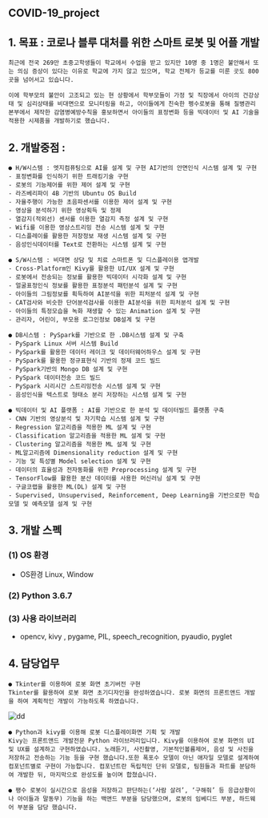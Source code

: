 ## COVID-19_project
## 1. 목표 : 코로나 블루 대처를 위한 스마트 로봇 및 어플 개발
    최근에 전국 269만 초중고학생들이 학교에서 수업을 받고 있지만 10명 중 1명은 불안해서 또는 의심 증상이 있다는 이유로 학교에 가지 않고 있으며, 학교 전체가 등교를 미룬 곳도 800곳을 넘어서고 있습니다.

    이에 학부모의 불안이 고조되고 있는 현 상황에서 학부모들이 가정 및 직장에서 아이의 건강상태 및 심리상태를 비대면으로 모니터링을 하고, 아이들에게 친숙한 펭수로봇을 통해 질병관리본부에서 제작한 감염병예방수칙을 홍보하면서 아이들의 표정변화 등을 빅데이터 및 AI 기술을 적용한 시제품을 개발하기로 했습니다.

## 2. 개발중점 :  
    ● H/W시스템 : 엣지컴퓨팅으로 AI를 설계 및 구현­ AI기반의 안면인식 시스템 설계 및 구현
    - 표정변화를 인식하기 위한 트래킹기술 구현
    - 로봇의 기능제어를 위한 제어 설계 및 구현
    - 라즈베리파이 4B 기반의 Ubuntu OS Build
    - 자율주행이 가능한 초음파센서를 이용한 제어 설계 및 구현
    - 영상을 분석하기 위한 영상획득 및 정제
    - 열감지(적외선) 센서를 이용한 열감지 측정 설계 및 구현
    - Wifi를 이용한 영상스트리밍 전송 시스템 설계 및 구현
    - 디스플레이를 활용한 저장정보 재생 시스템 설계 및 구현
    - 음성인식데이터를 Text로 전환하는 시스템 설계 및 구현

    ● S/W시스템 : 비대면 상담 및 치료 스마트폰 및 디스플레이용 앱개발
    - Cross-Platform인 Kivy를 활용한 UI/UX 설계 및 구현
    - 로봇에서 전송되는 정보를 활용한 빅데이터 시각화 설계 및 구현
    - 얼굴표정인식 정보를 활용한 표정분석 패턴분석 설계 및 구현
    - 아이들의 그림정보를 획득하여 AI분석을 위한 피처분석 설계 및 구현
    - CAT검사와 비슷한 단어분석검사를 이용한 AI분석을 위한 피처분석 설계 및 구현
    - 아이들의 특정모습을 녹화 재생할 수 있는 Animation 설계 및 구현
    - 관리자, 어린이, 부모용 로그인정보 DB설계 및 구현

    ● DB시스템 : PySpark를 기반으로 한 .DB시스템 설계 및 구축
    - PySpark Linux 서버 시스템 Build
    - PySpark를 활용한 데이터 레이크 및 데이터웨어하우스 설계 및 구현
    - PySpark를 활용한 정규표현식 기반의 정제 코드 빌드
    - PySpark기반의 Mongo DB 설계 및 구현
    - PySpark 데이터전송 코드 빌드
    - PySpark 시리시간 스트리밍전송 시스템 설계 및 구현
    - 음성인식을 텍스트로 형태소 분리 저장하는 시스템 설계 및 구현

    ● 빅데이터 및 AI 플랫폼 : AI를 기반으로 한 분석 및 데이터빌드 플랫폼 구축
    - CNN 기반의 영상분석 및 자기학습 시스템 설계 및 구현
    - Regression 알고리즘을 적용한 ML 설계 및 구현
    - Classification 알고리즘을 적용한 ML 설계 및 구현
    - Clustering 알고리즘을 적용한 ML 설계 및 구현
    - ML알고리즘에 Dimensionality reduction 설계 및 구현
    - 기능 및 특성별 Model selection 설계 및 구현
    - 데이터의 효율성과 전자동화를 위한 Preprocessing 설계 및 구현
    - TensorFlow를 활용한 분산 데이터를 사용한 머신러닝 설계 및 구현
    - 구글코랩을 활용한 ML(DL) 설계 및 구현
    - Supervised, Unsupervised, Reinforcement, Deep Learning을 기반으로한 학습모델 및 예측모델 설계 및 구현





## 3. 개발 스펙
### (1) OS 환경
- OS환경 Linux, Window

### (2) Python 3.6.7

### (3) 사용 라이브러리 
- opencv, kivy , pygame, PIL, speech_recognition, pyaudio, pyglet 


## 4. 담당업무
    ● Tkinter를 이용하여 로봇 화면 초기버전 구현
    Tkinter를 활용하여 로봇 화면 초기디자인을 완성하였습니다. 로봇 화면의 프론트앤드 개발을 하여 계획적인 개발이 가능하도록 하였습니다. 
    
![dd](C:/Users/w/Desktop/dd/dd.jpg)

    ● Python과 kivy를 이용해 로봇 디스플레이화면 기획 및 개발
    Kivy는 프론트앤드 개발전문 Python 라이브러리입니다. Kivy를 이용하여 로봇 화면의 UI 및 UX를 설계하고 구현하였습니다. 노래듣기, 사진촬영, 기본적인볼륨제어, 음성 및 사진을 저장하고 전송하는 기능 등을 구현 했습니다.또한 폭포수 모델이 아닌 애자일 모델로 설계하여 컴포넌트별로 구현이 가능합니다. 컴포넌트란 독립적인 단위 모델로, 팀원들과 파트를 분담하여 개발한 뒤, 마지막으로 완성도를 높이며 합쳤습니다. 

    ● 팽수 로봇이 실시간으로 음성을 저장하고 판단하는(‘사람 살려’, ‘구해줘’ 등 응급상황이나 아이들과 말동무) 기능을 하는 백앤드 부분을 담당했으며, 로봇의 임베디드 부분, 하드웨어 부분을 담당 했습니다.